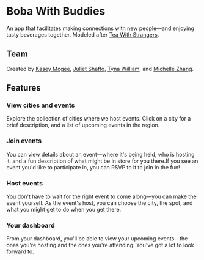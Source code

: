 # Boba With Buddies
An app that facilitates making connections with new people—and enjoying tasty beverages together. Modeled after [Tea With Strangers](http://www.teawithstrangers.com/).

## Team
Created by [Kasey Mcgee](https://github.com/Kmcgee92), [Juliet Shafto](https://github.com/jshafto), [Tyna William](https://github.com/tynawilliam), and [Michelle Zhang](https://github.com/MzLionheart/).

## Features
### View cities and events
Explore the collection of cities where we host events. Click on a city for a brief description, and a list of upcoming events in the region.

### Join events
You can view details about an event—where it's being held, who is hosting it, and a fun description of what might be in store for you there.If you see an event you'd like to participate in, you can RSVP to it to join in the fun!

### Host events
You don't have to wait for the right event to come along—you can make the event yourself. As the event's host, you can choose the city, the spot, and what you might get to do when you get there.

### Your dashboard
From your dashboard, you'll be able to view your upcoming events—the ones you're hosting and the ones you're attending. You've got a lot to look forward to.
